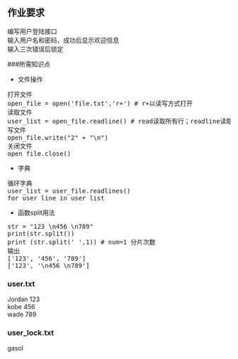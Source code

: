 ## 作业要求


编写用户登陆接口  
输入用户名和密码，成功后显示欢迎信息  
输入三次错误后锁定 
   
###所需知识点
* 文件操作   
<pre>
打开文件
open_file = open('file.txt','r+') # r+以读写方式打开
读取文件
user_list = open_file.readline() # read读取所有行；readline读取每行；reandlins读取并返回一个列表
写文件
open_file.write("2" + "\n")
关闭文件
open_file.close()
</pre>   
* 字典
<pre>
循环字典
user_list = user_file.readlines()
for user_line in user_list
</pre>
* 函数split用法
<pre>
str = "123 \n456 \n789"
print(str.split())
print (str.split(' ',1)) # num=1 分片次数
输出
['123', '456', '789']
['123', '\n456 \n789']
</pre>
### user.txt
Jordan 123   
kobe 456   
wade 789   
### user_lock.txt
gasol









